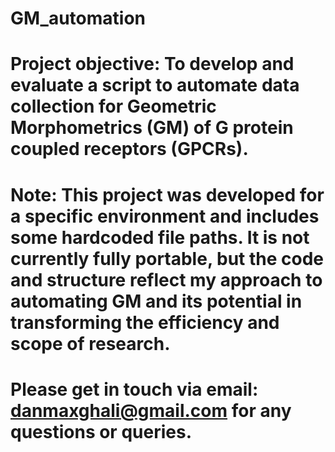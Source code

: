 # GM_automation

# Project objective: To develop and evaluate a script to automate data collection for Geometric Morphometrics (GM) of G protein coupled receptors (GPCRs).

# Note: This project was developed for a specific environment and includes some hardcoded file paths. It is not currently fully portable, but the code and structure reflect my approach to automating GM and its potential in transforming the efficiency and scope of research.

# Please get in touch via email: danmaxghali@gmail.com for any questions or queries.
